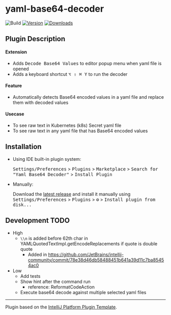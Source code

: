 # yaml-base64-decoder

![Build](https://github.com/yusukekuro/yaml-base64-decoder/workflows/Build/badge.svg)
[![Version](https://img.shields.io/jetbrains/plugin/v/19099-yaml-base64-decoder.svg)](https://plugins.jetbrains.com/plugin/19099-yaml-base64-decoder)
[![Downloads](https://img.shields.io/jetbrains/plugin/d/19099-yaml-base64-decoder.svg)](https://plugins.jetbrains.com/plugin/19099-yaml-base64-decoder)

## Plugin Description
<!-- Plugin description -->
#### Extension
- Adds <kbd>Decode Base64 Values</kbd> to editor popup menu when yaml file is opened
- Adds a keyboard shortcut <kbd>⌥ ⇧ ⌘ Y</kbd> to run the decoder

#### Feature
- Automatically detects Base64 encoded values in a yaml file and replace them with decoded values

#### Usecase
- To see raw text in Kubernetes (k8s) Secret yaml file
- To see raw text in any yaml file that has Base64 encoded values
<!-- Plugin description end -->

## Installation

- Using IDE built-in plugin system:
  
  <kbd>Settings/Preferences</kbd> > <kbd>Plugins</kbd> > <kbd>Marketplace</kbd> > <kbd>Search for "Yaml Base64 Decoder"</kbd> >
  <kbd>Install Plugin</kbd>
  
- Manually:

  Download the [latest release](https://github.com/yusukekuro/yaml-base64-decoder/releases/latest) and install it manually using
  <kbd>Settings/Preferences</kbd> > <kbd>Plugins</kbd> > <kbd>⚙️</kbd> > <kbd>Install plugin from disk...</kbd>

## Development TODO
- High
  - `\\n` is added before 62th char in YAMLQuotedTextImpl.getEncodeReplacements if quote is double quote
    - Added in https://github.com/JetBrains/intellij-community/commit/78e38d46db58488451b641a39d11c7ba85454ac0
- Low
  - Add tests
  - Show hint after the command run
    - reference: ReformatCodeAction
  - Execute base64 decode against multiple selected yaml files

---
Plugin based on the [IntelliJ Platform Plugin Template][template].

[template]: https://github.com/JetBrains/intellij-platform-plugin-template
